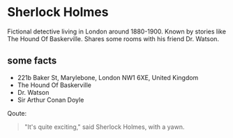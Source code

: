 # Sherlock Holmes

Fictional detective living in London around 1880-1900. Known by stories like The Hound Of Baskerville. Shares some rooms with his friend Dr. Watson.

## some facts

* 221b Baker St, Marylebone, London NW1 6XE, United Kingdom
* The Hound Of Baskerville
* Dr. Watson
* Sir Arthur Conan Doyle

Qoute:

> "It's quite exciting," said Sherlock Holmes, with a yawn.


